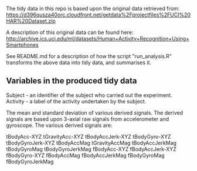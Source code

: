 The tidy data in this repo is based upon the original data retrieved from:
https://d396qusza40orc.cloudfront.net/getdata%2Fprojectfiles%2FUCI%20HAR%20Dataset.zip

A description of this original data can be found here:
http://archive.ics.uci.edu/ml/datasets/Human+Activity+Recognition+Using+Smartphones 

See README.md for a description of how the script "run_analysis.R" transforms the above data into tidy data, and summarises it.

Variables in the produced tidy data
-----------------------------------
Subject - an identifier of the subject who carried out the experiment.
Activity - a label of the activity undertaken by the subject.

The mean and standard deviation of various derived signals. The derived signals are based upon 3-axial raw signals from accelerometer and gyroscope. The various derived signals are:

tBodyAcc-XYZ
tGravityAcc-XYZ
tBodyAccJerk-XYZ
tBodyGyro-XYZ
tBodyGyroJerk-XYZ
tBodyAccMag
tGravityAccMag
tBodyAccJerkMag
tBodyGyroMag
tBodyGyroJerkMag
fBodyAcc-XYZ
fBodyAccJerk-XYZ
fBodyGyro-XYZ
fBodyAccMag
fBodyAccJerkMag
fBodyGyroMag
fBodyGyroJerkMag
